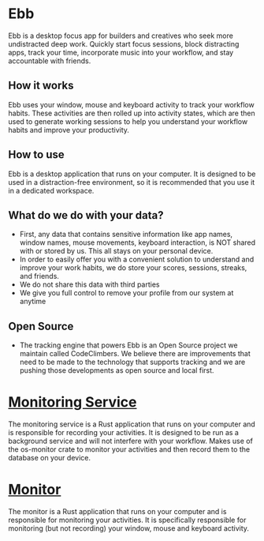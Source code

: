 # Ebb

Ebb is a desktop focus app for builders and creatives who seek more undistracted deep work. Quickly start focus sessions, block distracting apps, track your time, incorporate music into your workflow, and stay accountable with friends.

## How it works

Ebb uses your window, mouse and keyboard activity to track your workflow habits. These activities are then rolled up into activity states, which are then used to generate working sessions to help you understand your workflow habits and improve your productivity.

## How to use

Ebb is a desktop application that runs on your computer. It is designed to be used in a distraction-free environment, so it is recommended that you use it in a dedicated workspace.

<!-- To start using Ebb, simply download the application from the [releases page](https://github.com/ebb-app/ebb/releases) and run it. -->

## What do we do with your data?

- First, any data that contains sensitive information like app names, window names, mouse movements, keyboard interaction, is NOT shared with or stored by us. This all stays on your personal device.
- In order to easily offer you with a convenient solution to understand and improve your work habits, we do store your scores, sessions, streaks, and friends.
- We do not share this data with third parties
- We give you full control to remove your profile from our system at anytime

## Open Source

- The tracking engine that powers Ebb is an Open Source project we maintain called CodeClimbers. We believe there are improvements that need to be made to the technology that supports tracking and we are pushing those developments as open source and local first.

# [Monitoring Service](https://github.com/CodeClimbersIO/os-monitor-service)

The monitoring service is a Rust application that runs on your computer and is responsible for recording your activities. It is designed to be run as a background service and will not interfere with your workflow. Makes use of the os-monitor crate to monitor your activities and then record them to the database on your device.

# [Monitor](https://github.com/CodeClimbersIO/os-monitor)

The monitor is a Rust application that runs on your computer and is responsible for monitoring your activities. It is specifically responsible for monitoring (but not recording) your window, mouse and keyboard activity.
